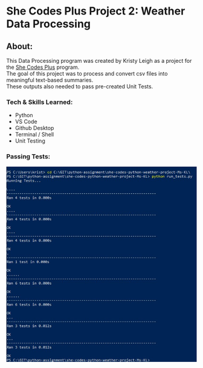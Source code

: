 # She Codes Plus Project 2: Weather Data Processing

## About:
This Data Processing program was created by Kristy Leigh as a project for the [She Codes Plus](https://www.shecodes.com.au/) program.<br>
The goal of this project was to process and convert csv files into meaningful text-based summaries. <br>
These outputs also needed to pass pre-created Unit Tests.<br>

### Tech & Skills Learned: 
* Python
* VS Code
* Github Desktop
* Terminal / Shell
* Unit Testing

### Passing Tests:
![image](/test_screenshot/python_assignment_test_pass.jpg/)